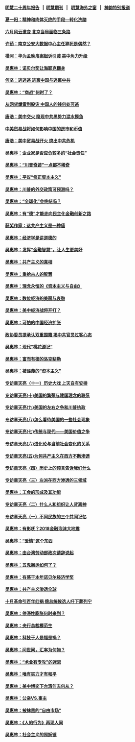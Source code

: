 #### [明慧二十周年报告](https://github.com/gfw-breaker/mh-reports/blob/master/README.md?t=07150436) &nbsp;&nbsp;|&nbsp;&nbsp;[明慧期刊](https://github.com/gfw-breaker/mh-qikan) &nbsp;&nbsp;|&nbsp;&nbsp; [明慧海外之窗](https://github.com/gfw-breaker/mh-news/blob/master/README.md?t=07150436) &nbsp;&nbsp;|&nbsp;&nbsp; [神韵特别报道](https://github.com/gfw-breaker/mh-news/blob/master/shenyun.md?t=07150436) 

#### [夏一阳：精神和肉体灭绝的手段—转化洗脑](../pages/nsc423/n11368250.md?t=07150436) 

#### [六月风云激变 北京当局面临三条路](../pages/nsc423/n11313668.md?t=07150436) 

#### [许茹：南京公安大数据中心主任猝死是偶然？](../pages/nsc423/n11064744.md?t=07150436) 

#### [横河：华为孟晚舟案起诉引渡 美中角力升级](../pages/nsc423/n11027230.md?t=07150436) 

#### [吴惠林：诺贝尔奖让海耶克翻身](../pages/nsc423/n10890049.md?t=07150436) 

#### [何坚：逃逃逃 逃离中国与逃离中共](../pages/nsc423/n10592891.md?t=07150436) 

#### [吴惠林：“商战”何时了？](../pages/nsc423/n10573558.md?t=07150436) 

#### [从网贷爆雷到股灾 中国人的钱何处可逃](../pages/nsc423/n10572800.md?t=07150436) 

#### [唐浩：美中交火 隐现中共黑势力混水摸鱼](../pages/nsc423/n10544040.md?t=07150436) 

#### [中美贸易战将如何影响中国的房市和币值](../pages/nsc423/n10543697.md?t=07150436) 

#### [唐浩：美中贸易战开火 烧出中共危机](../pages/nsc423/n10540126.md?t=07150436) 

#### [吴惠林：企业家是否应负较多的“社会责任”](../pages/nsc423/n10535022.md?t=07150436) 

#### [吴惠林：“川普奇迹”一点都不稀奇](../pages/nsc423/n10512808.md?t=07150436) 

#### [吴惠林：平议“修正资本主义”](../pages/nsc423/n10495724.md?t=07150436) 

#### [吴惠林：川普的外交政策可预测吗？](../pages/nsc423/n10462387.md?t=07150436) 

#### [吴惠林：“全球化”会终结吗？](../pages/nsc423/n10452838.md?t=07150436) 

#### [吴惠林：有“德”才能走向民主化金融创新之路](../pages/nsc423/n10432292.md?t=07150436) 

#### [获奖作家：这共产主义是一种癌](../pages/nsc423/n10431541.md?t=07150436) 

#### [吴惠林：经济学是讲道德的](../pages/nsc423/n10398014.md?t=07150436) 

#### [吴惠林：发挥“金融智慧”，让人生更美好](../pages/nsc423/n10375019.md?t=07150436) 

#### [吴惠林：共产主义的真相](../pages/nsc423/n10351394.md?t=07150436) 

#### [吴惠林：重拾古人的智慧](../pages/nsc423/n10337691.md?t=07150436) 

#### [吴惠林：理念永恒的《资本主义与自由》](../pages/nsc423/n10316274.md?t=07150436) 

#### [吴惠林：数位经济的美丽与哀愁](../pages/nsc423/n10292946.md?t=07150436) 

#### [吴惠林：美中经济战将开打？](../pages/nsc423/n10258825.md?t=07150436) 

#### [吴惠林：可怕的中国经济扩张](../pages/nsc423/n10219147.md?t=07150436) 

#### [政协委员提承认双重国籍 揭中共官员过客心态](../pages/nsc423/n10208809.md?t=07150436) 

#### [吴惠林：现代“桃花源记”](../pages/nsc423/n10185234.md?t=07150436) 

#### [吴惠林：富而有德的洛克斐勒](../pages/nsc423/n10142264.md?t=07150436) 

#### [吴惠林：被诬蔑的“资本主义”](../pages/nsc423/n10124816.md?t=07150436) 

#### [专访章天亮（十一）历史大戏 上天自有安排](../pages/nsc423/n10094905.md?t=07150436) 

#### [专访章天亮(十)美国的繁荣与建国理念的联系](../pages/nsc423/n10094899.md?t=07150436) 

#### [专访章天亮(九)美国的左右之争和川普执政](../pages/nsc423/n10094889.md?t=07150436) 

#### [专访章天亮(八)怎么看待美国的一些社会现象](../pages/nsc423/n10094857.md?t=07150436) 

#### [专访章天亮(七)传统与现代——美国价值之争](../pages/nsc423/n10093140.md?t=07150436) 

#### [专访章天亮(六)进化论与当前社会变化的关系](../pages/nsc423/n10092036.md?t=07150436) 

#### [专访章天亮(五)为何共产主义在西方不断渗透](../pages/nsc423/n10083620.md?t=07150436) 

#### [专访章天亮（四）历史上的预言告诉我们什么](../pages/nsc423/n10083606.md?t=07150436) 

#### [专访章天亮（三）左派在西方渗透的三领域](../pages/nsc423/n10081115.md?t=07150436) 

#### [吴惠林：工会的形成及其功能](../pages/nsc423/n10080633.md?t=07150436) 

#### [专访章天亮（二）什么人和组织让人背离神](../pages/nsc423/n10076637.md?t=07150436) 

#### [专访章天亮（一）不同民族的三个共同记忆](../pages/nsc423/n10074188.md?t=07150436) 

#### [吴惠林：有影呒？2018金融泡沫大地震](../pages/nsc423/n10040534.md?t=07150436) 

#### [吴惠林：“爱情”这个东西](../pages/nsc423/n10019423.md?t=07150436) 

#### [吴惠林：由台湾劳动部政次请辞说起](../pages/nsc423/n9979679.md?t=07150436) 

#### [吴惠林：五鬼搬运如何了？](../pages/nsc423/n9925338.md?t=07150436) 

#### [吴惠林：有感于本年诺贝尔经济学奖](../pages/nsc423/n9871883.md?t=07150436) 

#### [吴惠林：共产主义渗透全球](../pages/nsc423/n9812748.md?t=07150436) 

#### [十月革命引百年红祸 俄总统候选人吁下葬列宁](../pages/nsc423/n9810182.md?t=07150436) 

#### [吴惠林：停滞性膨胀何时来到？](../pages/nsc423/n9764136.md?t=07150436) 

#### [吴惠林：央行总裁模范生](../pages/nsc423/n9728134.md?t=07150436) 

#### [吴惠林：科技于人是福是祸？](../pages/nsc423/n9672982.md?t=07150436) 

#### [吴惠林：问世间，汇率为何物？](../pages/nsc423/n9621788.md?t=07150436) 

#### [吴惠林：“术业有专攻”的迷思](../pages/nsc423/n9580363.md?t=07150436) 

#### [吴惠林：唯有实力才有和平](../pages/nsc423/n9529599.md?t=07150436) 

#### [吴惠林：美中博奕下台湾何去何从？](../pages/nsc423/n9483598.md?t=07150436) 

#### [吴惠林：公亲VS.事主](../pages/nsc423/n9425637.md?t=07150436) 

#### [吴惠林：被抹黑的“自由市场”](../pages/nsc423/n9351545.md?t=07150436) 

#### [吴惠林：《人的行为》再现人间](../pages/nsc423/n9296339.md?t=07150436) 

#### [吴惠林：社会主义的照妖镜](../pages/nsc423/n9243460.md?t=07150436) 

